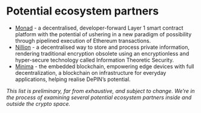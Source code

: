 # Potential ecosystem partners

* [Monad](https://www.monad.xyz/) - a decentralised, developer-forward Layer 1 smart contract platform with the potential of ushering in a new paradigm of possibility through pipelined execution of Ethereum transactions.
* [Nillion](https://nillion.com/) - a decentralised way to store and process private information, rendering traditional encryption obsolete using an encryptionless and hyper-secure technology called Information Theoretic Security.
* [Minima](https://www.minima.global/) - the embedded blockchain, empowering edge devices with full decentralization, a blockchain on infrastructure for everyday applications, helping realise DePIN’s potential.

_This list is preliminary, far from exhaustive, and subject to change. We’re in the process of examining several potential ecosystem partners inside and outside the crypto space._
